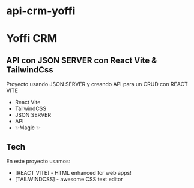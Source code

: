 # api-crm-yoffi

# Yoffi CRM
## API con JSON SERVER con React Vite & TailwindCss


Proyecto usando JSON SERVER y creando API para un CRUD con REACT VITE

- React Vite
- TailwindCSS
- JSON SERVER
- API
- ✨Magic ✨


## Tech

En este proyecto usamos: 

- [REACT VITE] - HTML enhanced for web apps!
- [TAILWINDCSS] - awesome CSS text editor